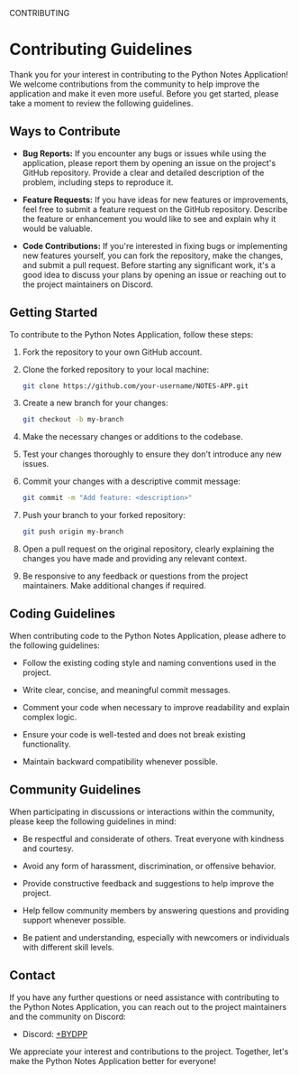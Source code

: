 CONTRIBUTING
# Contributing Guidelines

Thank you for your interest in contributing to the Python Notes Application! We welcome contributions from the community to help improve the application and make it even more useful. Before you get started, please take a moment to review the following guidelines.

## Ways to Contribute

- **Bug Reports:** If you encounter any bugs or issues while using the application, please report them by opening an issue on the project's GitHub repository. Provide a clear and detailed description of the problem, including steps to reproduce it.

- **Feature Requests:** If you have ideas for new features or improvements, feel free to submit a feature request on the GitHub repository. Describe the feature or enhancement you would like to see and explain why it would be valuable.

- **Code Contributions:** If you're interested in fixing bugs or implementing new features yourself, you can fork the repository, make the changes, and submit a pull request. Before starting any significant work, it's a good idea to discuss your plans by opening an issue or reaching out to the project maintainers on Discord.

## Getting Started

To contribute to the Python Notes Application, follow these steps:

1. Fork the repository to your own GitHub account.

2. Clone the forked repository to your local machine:

   ```bash
   git clone https://github.com/your-username/NOTES-APP.git
   ```

3. Create a new branch for your changes:

   ```bash
   git checkout -b my-branch
   ```

4. Make the necessary changes or additions to the codebase.

5. Test your changes thoroughly to ensure they don't introduce any new issues.

6. Commit your changes with a descriptive commit message:

   ```bash
   git commit -m "Add feature: <description>"
   ```

7. Push your branch to your forked repository:

   ```bash
   git push origin my-branch
   ```

8. Open a pull request on the original repository, clearly explaining the changes you have made and providing any relevant context.

9. Be responsive to any feedback or questions from the project maintainers. Make additional changes if required.

## Coding Guidelines

When contributing code to the Python Notes Application, please adhere to the following guidelines:

- Follow the existing coding style and naming conventions used in the project.

- Write clear, concise, and meaningful commit messages.

- Comment your code when necessary to improve readability and explain complex logic.

- Ensure your code is well-tested and does not break existing functionality.

- Maintain backward compatibility whenever possible.

## Community Guidelines

When participating in discussions or interactions within the community, please keep the following guidelines in mind:

- Be respectful and considerate of others. Treat everyone with kindness and courtesy.

- Avoid any form of harassment, discrimination, or offensive behavior.

- Provide constructive feedback and suggestions to help improve the project.

- Help fellow community members by answering questions and providing support whenever possible.

- Be patient and understanding, especially with newcomers or individuals with different skill levels.

## Contact

If you have any further questions or need assistance with contributing to the Python Notes Application, you can reach out to the project maintainers and the community on Discord:

- Discord: [+BYDPP](https://discord.gg/bydpp)

We appreciate your interest and contributions to the project. Together, let's make the Python Notes Application better for everyone!

